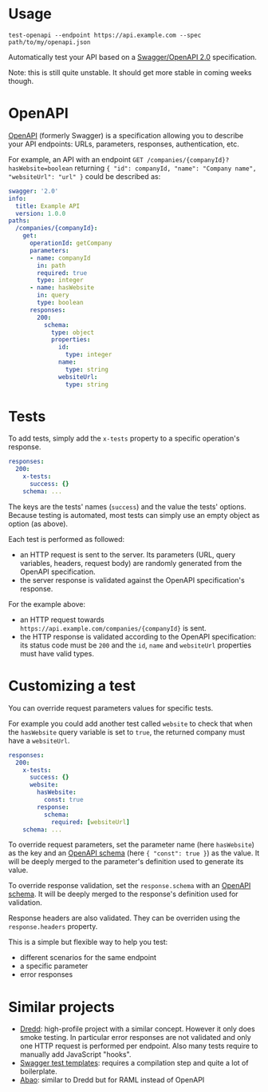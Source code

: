 # Usage

```shell
test-openapi --endpoint https://api.example.com --spec path/to/my/openapi.json
```

Automatically test your API based on a [Swagger/OpenAPI 2.0](https://www.openapis.org/)
specification.

Note: this is still quite unstable. It should get more stable in coming weeks though.

# OpenAPI

[OpenAPI](https://www.openapis.org/) (formerly Swagger) is a specification
allowing you to describe your API endpoints: URLs, parameters, responses,
authentication, etc.

For example, an API with an endpoint `GET /companies/{companyId}?hasWebsite=boolean`
returning `{ "id": companyId, "name": "Company name", "websiteUrl": "url" }`
could be described as:

```yml
swagger: '2.0'
info:
  title: Example API
  version: 1.0.0
paths:
  /companies/{companyId}:
    get:
      operationId: getCompany
      parameters:
      - name: companyId
        in: path
        required: true
        type: integer
      - name: hasWebsite
        in: query
        type: boolean
      responses:
        200:
          schema:
            type: object
            properties:
              id:
                type: integer
              name:
                type: string
              websiteUrl:
                type: string
```

# Tests

To add tests, simply add the `x-tests` property to a specific operation's response.

```yml
responses:
  200:
    x-tests:
      success: {}
    schema: ...
```

The keys are the tests' names (`success`) and the value the tests' options.
Because testing is automated, most tests can simply use an empty object as option
(as above).

Each test is performed as followed:

* an HTTP request is sent to the server. Its parameters (URL, query variables,
  headers, request body) are randomly generated from the OpenAPI specification.
* the server response is validated against the OpenAPI specification's response.

For the example above:

* an HTTP request towards
  `https://api.example.com/companies/{companyId}` is sent.
* the HTTP response is validated according to the OpenAPI specification: its
  status code must be `200` and the `id`, `name` and `websiteUrl` properties
  must have valid types.

# Customizing a test

You can override request parameters values for specific tests.

For example you could add another test called `website` to check that when the
`hasWebsite` query variable is set to `true`, the returned company must have a
`websiteUrl`.

```yml
responses:
  200:
    x-tests:
      success: {}
      website:
        hasWebsite:
          const: true
        response:
          schema:
            required: [websiteUrl]
    schema: ...
```

To override request parameters, set the parameter name (here `hasWebsite`) as the
key and an [OpenAPI schema](https://github.com/OAI/OpenAPI-Specification/blob/master/versions/2.0.md#schemaObject)
(here `{ "const": true }`) as the value. It will be deeply merged to the
parameter's definition used to generate its value.

To override response validation, set the `response.schema` with an
[OpenAPI schema](https://github.com/OAI/OpenAPI-Specification/blob/master/versions/2.0.md#schemaObject).
It will be deeply merged to the response's definition used for validation.

Response headers are also validated. They can be overriden using the
`response.headers` property.

This is a simple but flexible way to help you test:

* different scenarios for the same endpoint
* a specific parameter
* error responses

# Similar projects

* [Dredd](https://github.com/apiaryio/dredd): high-profile project with a similar concept. However it only does smoke testing. In particular error responses are not validated and only one HTTP request is performed per endpoint. Also many tests require to manually add JavaScript "hooks".
* [Swagger test templates](https://github.com/apigee-127/swagger-test-templates): requires a compilation step and quite a lot of boilerplate.
* [Abao](https://github.com/cybertk/abao): similar to Dredd but for RAML instead of OpenAPI
